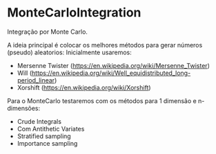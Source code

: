 # MonteCarloIntegration
Integração por Monte Carlo.

A ideia principal é colocar os melhores métodos para gerar números (pseudo) aleatorios:
Inicialmente usaremos:
- Mersenne Twister (https://en.wikipedia.org/wiki/Mersenne_Twister)
- Will (https://en.wikipedia.org/wiki/Well_equidistributed_long-period_linear)
- Xorshift (https://en.wikipedia.org/wiki/Xorshift)

Para o MonteCarlo testaremos com os métodos para 1 dimensão e n-dimensões:
- Crude Integrals
- Com Antithetic Variates
- Stratified sampling
- Importance sampling
